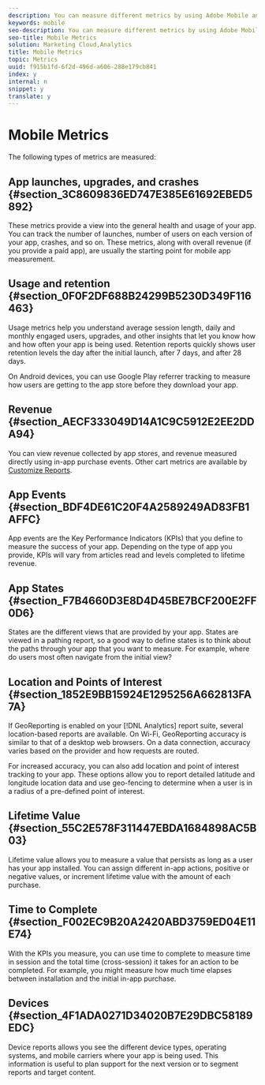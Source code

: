 ```yaml
---
description: You can measure different metrics by using Adobe Mobile and collect the metrics that you want to track for your app.
keywords: mobile
seo-description: You can measure different metrics by using Adobe Mobile and collect the metrics that you want to track for your app.
seo-title: Mobile Metrics
solution: Marketing Cloud,Analytics
title: Mobile Metrics
topic: Metrics
uuid: f915b1fd-6f2d-496d-a606-288e179cb841
index: y
internal: n
snippet: y
translate: y
---
```


# Mobile Metrics

The following types of metrics are measured: 

## App launches, upgrades, and crashes {#section_3C8609836ED747E385E61692EBED5892}

These metrics provide a view into the general health and usage of your app. You can track the number of launches, number of users on each version of your app, crashes, and so on. These metrics, along with overall revenue (if you provide a paid app), are usually the starting point for mobile app measurement. 

## Usage and retention {#section_0F0F2DF688B24299B5230D349F116463}

Usage metrics help you understand average session length, daily and monthly engaged users, upgrades, and other insights that let you know how and how often your app is being used. Retention reports quickly shows user retention levels the day after the initial launch, after 7 days, and after 28 days. 

On Android devices, you can use Google Play referrer tracking to measure how users are getting to the app store before they download your app. 

## Revenue {#section_AECF333049D14A1C9C5912E2EE2DDA94}

You can view revenue collected by app stores, and revenue measured directly using in-app purchase events. Other cart metrics are available by [ Customize Reports](../../usage/reports_customize/reports_customize.md#concept_ED099E16594044E69FFD91829F436907). 

## App Events {#section_BDF4DE61C20F4A2589249AD83FB1AFFC}

App events are the Key Performance Indicators (KPIs) that you define to measure the success of your app. Depending on the type of app you provide, KPIs will vary from articles read and levels completed to lifetime revenue. 

## App States {#section_F7B4660D3E8D4D45BE7BCF200E2FF0D6}

States are the different views that are provided by your app. States are viewed in a pathing report, so a good way to define states is to think about the paths through your app that you want to measure. For example, where do users most often navigate from the initial view? 

## Location and Points of Interest {#section_1852E9BB15924E1295256A662813FA7A}

If GeoReporting is enabled on your [!DNL  Analytics] report suite, several location-based reports are available. On Wi-Fi, GeoReporting accuracy is similar to that of a desktop web browsers. On a data connection, accuracy varies based on the provider and how requests are routed. 

For increased accuracy, you can also add location and point of interest tracking to your app. These options allow you to report detailed latitude and longitude location data and use geo-fencing to determine when a user is in a radius of a pre-defined point of interest. 

## Lifetime Value {#section_55C2E578F311447EBDA1684898AC5B03}

Lifetime value allows you to measure a value that persists as long as a user has your app installed. You can assign different in-app actions, positive or negative values, or increment lifetime value with the amount of each purchase. 

## Time to Complete {#section_F002EC9B20A2420ABD3759ED04E11E74}

With the KPIs you measure, you can use time to complete to measure time in session and the total time (cross-session) it takes for an action to be completed. For example, you might measure how much time elapses between installation and the initial in-app purchase. 

## Devices {#section_4F1ADA0271D34020B7E29DBC58189EDC}

Device reports allows you see the different device types, operating systems, and mobile carriers where your app is being used. This information is useful to plan support for the next version or to segment reports and target content. 
